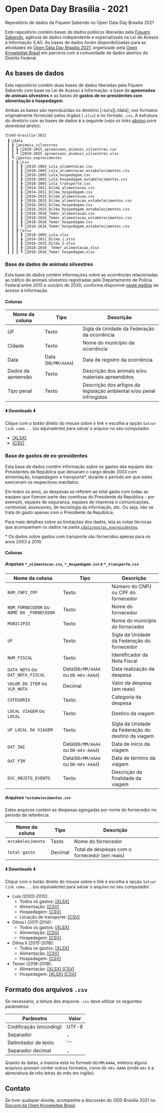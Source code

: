 # Open Data Day Brasília - 2021

Repositório de dados da Fiquem Sabendo no Open Data Day Brasília 2021

Este repositório contém bases de dados públicos liberadas pela [Fiquem Sabendo](https://fiquemsabendo.com.br/), agência de dados independente e especializada na Lei de Acesso à Informação (LAI). As bases de dados foram disponibilizadas para as atividades do [Open Data Day Brasília 2021](https://www.sympla.com.br/open-data-day-brasilia__1142950), organizado pela [Open Knowledge Brasil](https://www.ok.org.br/) em parceria com a comunidade de dados abertos do Distrito Federal.

## As bases de dados

Este repositório contém duas bases de dados liberadas pela Fiquem Sabendo com base na Lei de Acesso à Informação: a base de **apreensões de animais silvestres** e as bases de **gastos de ex-presidentes com alimentação e hospedagem**.

Ambas as bases são reproduzidas no diretório [`/data`][./data], nos formatos
originalmente fornecido pelos órgãos (`.xlsx`) e no formato `.csv`. A estrutura
do diretório com as bases de dados é a seguinte (*veja os links
[abaixo](#base-de-dados-de-animais-silvestres) para download direto*):

```
📦odd-brasilia-2021
 ┣ 📂data
 ┃ ┣ 📂animais_silvestres
 ┃ ┃ ┣ 📜2020-2015_apreensoes_animais_silvestres.csv
 ┃ ┃ ┗ 📜2020-2015_apreensoes_animais_silvestres.xlsx
 ┃ ┗ 📂gastos_expresidentes
 ┃ ┃ ┣ 📂csv
 ┃ ┃ ┃ ┣ 📜2010-2003_Lula_alimentacao.csv
 ┃ ┃ ┃ ┣ 📜2010-2003_Lula_alimentacao_estabelecimentos.csv
 ┃ ┃ ┃ ┣ 📜2010-2003_Lula_hospedagem.csv
 ┃ ┃ ┃ ┣ 📜2010-2003_Lula_hospedagem_estabelecimentos.csv
 ┃ ┃ ┃ ┣ 📜2010-2003_Lula_transporte.csv
 ┃ ┃ ┃ ┣ 📜2014-2011_Dilma_alimentacao.csv
 ┃ ┃ ┃ ┣ 📜2014-2011_Dilma_hospedagem.csv
 ┃ ┃ ┃ ┣ 📜2016-2015_Dilma_alimentacao.csv
 ┃ ┃ ┃ ┣ 📜2016-2015_Dilma_alimentacao_estabelecimentos.csv
 ┃ ┃ ┃ ┣ 📜2016-2015_Dilma_hospedagem.csv
 ┃ ┃ ┃ ┣ 📜2016-2015_Dilma_hospedagem_estabelecimentos.csv
 ┃ ┃ ┃ ┣ 📜2018-2016_Temer_alimentacao.csv
 ┃ ┃ ┃ ┣ 📜2018-2016_Temer_alimentacao_estabelecimentos.csv
 ┃ ┃ ┃ ┣ 📜2018-2016_Temer_hospedagem.csv
 ┃ ┃ ┃ ┗ 📜2018-2016_Temer_hospedagem_estabelecimentos.csv
 ┃ ┃ ┣ 📂xlsx
 ┃ ┃ ┃ ┣ 📜2010-2003_Lula.xlsx
 ┃ ┃ ┃ ┣ 📜2014-2011_Dilma_1.xlsx
 ┃ ┃ ┃ ┣ 📜2016-2015_Dilma_2.xlsx
 ┃ ┃ ┃ ┣ 📜2018-2016_ Temer_alimentacao.xlsx
 ┃ ┃ ┃ ┗ 📜2018-2016_Temer_hospedagem.xlsx
```

### Base de dados de animais silvestres

Esta base de dados contém informações sobre as ocorrências relacionadas ao 
tráfico de animais silvestres registradas pelo Departamento de Polícia Federal
entre 2015 e outubro de 2020, conforme disponível [neste pedido][lai-animais]
de acesso à informação.

[lai-animais]: http://www.consultaesic.cgu.gov.br/busca/_layouts/15/DetalhePedido/DetalhePedido.aspx?nup=08198033422202065

#### Colunas

| Nome da coluna | Tipo | Descrição |
| ------ | ------ | ------ |
| UF | Texto | Sigla da Unidade da Federação da ocorrência |
| Cidade | Texto | Nome do município da ocorrência |
| Data | Data (`DD/MM/AAAA`) | Data de registro da ocorrência |
| Dados da apreensão | Texto | Descrição dos animais e/ou materiais apreendidos |
| Tipo penal | Texto | Descrição dos artigos da legislação ambiental e/ou penal infringidos |

#### ⬇️ **Downloads** ⬇️

Clique com o botão direito do mouse sobre o link e escolha a opção
`Salvar link como...` (ou equivalente) para salvar o arquivo no seu computador.

- [[XLSX]](https://raw.githubusercontent.com/FiquemSabendo/odd-brasilia-2021/blob/main/data/animais_silvestres/2020-2015_apreensoes_animais_silvestres.xlsx)
- [[CSV]](https://raw.githubusercontent.com/FiquemSabendo/odd-brasilia-2021/main/data/animais_silvestres/2020-2015_apreensoes_animais_silvestres.csv)

### Base de gastos de ex-presidentes

Esta base de dados contém informação sobre os gastos das equipes dos Presidentes da República que deixaram o cargo desde 2003 com alimentação, hospedagem e transporte\*, durante o período em que estes exerceram os respectivos mandatos.

 Em todos os anos, as despesas se referem ao total gasto com todas as equipes que fizeram parte das comitivas do Presidente da República - por exemplo, equipes de segurança, equipes de imprensa e comunicações, cerimonial, assessores, de tecnologia da informação, etc. Ou seja, não se trata do gasto apenas com o Presidente da República.

Para mais detalhes sobre as limitações dos dados, leia as notas técnicas 
que acompanham os dados na pasta [`/data/gastos_expresidentes`](./data/gastos_expresidentes).

\* Os dados sobre gastos com transporte são fornecidos apenas para os anos 2003 a 2010.

#### Colunas

##### Arquivos `*_alimentacao.csv`, `*_hospedagem.csv` e `*_transporte.csv`

| Nome da coluna | Tipo | Descrição |
| ------ | ------ | ------ |
| `NUM_CNPJ_CPF` | Texto | Número do CNPJ ou CPF do fornecedor |
| `NOM_FORNECEDOR` ou `NOME DO _FORNECEDOR` | Texto | Nome do fornecedor |
| `MUNICIPIO` | Texto | Nome do município do fornecedor |
| `UF` | Texto | Sigla da Unidade da Federação do fornecedor |
| `NUM_FISCAL` | Texto | Identificador da Nota Fiscal |
| `DATA NOTA` ou `DAT_NOTA_FISCAL` | Data(`DD/MM/AAAA` ou ``DD-mês-AAAA``)  | Data realização da despesa |
| `VALOR DO ITEM` ou `VLR_NOTA` | Decimal | Valor da despesa (em reais) |
| `CATEGORIA` | Texto | Categoria da despesa |
| `LOCAL VIAGEM` ou `LOCAL ` | Texto | Destino da viagem |
| `UF LOCAL DA VIAGEM` | Texto | Sigla da Unidade da Federação do destino da viagem |
| `DAT_INI` | Data(`DD/MM/AAAA` ou ``DD-mês-AAAA``) | Data de início da viagem |
| `DAT_FIM` | Data(`DD/MM/AAAA` ou ``DD-mês-AAAA``) | Data de término da viagem |
| `DSC_OBJETO_EVENTO` | Texto | Descrição da finalidade da viagem |

##### Arquivos `*estabelecimentos.csv`

Estes arquivos contém as despesas agregadas por nome do fornecedor no período de referência. 

| Nome da coluna | Tipo | Descrição |
| ------ | ------ | ------ |
| `estabelecimento` | Texto | Nome do fornecedor |
| `total gasto` | Decimal | Total de despesas com o fornecedor (em reais) |

#### ⬇️ **Downloads** ⬇️

Clique com o botão direito do mouse sobre o link e escolha a opção
`Salvar link como...` (ou equivalente) para salvar o arquivo no seu computador.

- Lula *(2003-2010)*:
  - Todos os gastos: [[XLSX]][lula-xlsx]
  - Alimentação: [[CSV]][lula-alim-csv]
  - Hospedagem: [[CSV]][lula-hosp-csv]
  - Locação de transporte: [[CSV]][lula-tran-csv]
- Dilma I *(2011-2014)*:
  - Todos os gastos: [[XLSX]][dilma-1-xlsx]
  - Alimentação: [[CSV]][dilma-1-alim-csv]
  - Hospedagem: [[CSV]][dilma-1-hosp-csv]
- Dilma II *(2015-2016)*:
  - Todos os gastos: [[XLSX]][dilma-2-xlsx]
  - Alimentação: [[CSV]][dilma-2-alim-csv]
  - Hospedagem: [[CSV]][dilma-2-hosp-csv]
- Temer *(2016-2018)*:
  - Alimentação: [[XLSX]][temer-alim-xlsx] [[CSV]][temer-alim-csv]
  - Hospedagem: [[XLSX]][temer-hosp-xlsx] [[CSV]][temer-hosp-csv]

[lula-xlsx]: https://raw.githubusercontent.com/FiquemSabendo/odd-brasilia-2021/main/data/gastos_expresidentes/xlsx/2010-2003_Lula.xlsx

[lula-alim-csv]: https://raw.githubusercontent.com/FiquemSabendo/odd-brasilia-2021/main/data/gastos_expresidentes/csv/2010-2003_Lula_alimentacao.csv

[lula-hosp-csv]: https://raw.githubusercontent.com/FiquemSabendo/odd-brasilia-2021/main/data/gastos_expresidentes/csv/2010-2003_Lula_hospedagem.csv

[lula-tran-csv]: https://raw.githubusercontent.com/FiquemSabendo/odd-brasilia-2021/main/data/gastos_expresidentes/csv/2010-2003_Lula_transporte.csv

[dilma-1-xlsx]: https://raw.githubusercontent.com/FiquemSabendo/odd-brasilia-2021/main/data/gastos_expresidentes/xlsx/2014-2011_Dilma_1.xlsx

[dilma-1-alim-csv]: https://raw.githubusercontent.com/FiquemSabendo/odd-brasilia-2021/main/data/gastos_expresidentes/csv/2014-2011_Dilma_alimentacao.csv

[dilma-1-hosp-csv]: https://raw.githubusercontent.com/FiquemSabendo/odd-brasilia-2021/main/data/gastos_expresidentes/csv/2014-2011_Dilma_hospedagem.csv

[dilma-2-xlsx]: https://raw.githubusercontent.com/FiquemSabendo/odd-brasilia-2021/main/data/gastos_expresidentes/xlsx/2016-2015_Dilma_2.xlsx

[dilma-2-alim-csv]: https://raw.githubusercontent.com/FiquemSabendo/odd-brasilia-2021/main/data/gastos_expresidentes/csv/2016-2015_Dilma_alimentacao.csv

[dilma-2-hosp-csv]: https://raw.githubusercontent.com/FiquemSabendo/odd-brasilia-2021/main/data/gastos_expresidentes/csv/2016-2015_Dilma_hospedagem.csv

[temer-alim-xlsx]: https://raw.githubusercontent.com/FiquemSabendo/odd-brasilia-2021/main/data/gastos_expresidentes/xlsx/2018-2016_Temer_alimentacao.xlsx

[temer-alim-csv]: https://raw.githubusercontent.com/FiquemSabendo/odd-brasilia-2021/main/data/gastos_expresidentes/csv/2018-2016_Temer_alimentacao.csv

[temer-hosp-xlsx]: https://raw.githubusercontent.com/FiquemSabendo/odd-brasilia-2021/main/data/gastos_expresidentes/xlsx/2018-2016_Temer_hospedagem.xlsx

[temer-hosp-csv]: https://raw.githubusercontent.com/FiquemSabendo/odd-brasilia-2021/main/data/gastos_expresidentes/csv/2018-2016_Temer_hospedagem.csv

## Formato dos arquivos `.csv`

Se necessário, a leitura dos arquivos `.csv` deve utilizar os seguintes
parâmetros:

| Parâmetro | Valor |
| ------ | ------ |
| Codificação (*encoding*) | UTF-8 |
| Separador | `,` |
| Delimitador de texto | `""` |
| Separador decimal | `,` |

Quanto às datas, a maioria está no formato `DD/MM/AAAA`, embora alguns arquivos
possam conter outros formatos, como `DD-mês-AAAA` (onde `mês` é a abreviatura
de três letras do mês em inglês).

## Contato

Se tiver qualquer dúvida, acompanhe a discussão do ODD Brasília 2021 no 
[Discord da Open Knowledge Brasil](https://discord.gg/WpSsGW47).
